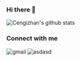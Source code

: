 ### Hi there 👋
![Cengizhan's github stats](https://github-readme-stats.vercel.app/api?username=Cengizhan-Uctu&show_icons=true)
### Connect with me

[<img align="left" alt="gmail" src="https://img.shields.io/badge/Gmail-D14836?style=for-the-badge&logo=gmail&logoColor=white" />][gmail]
[<img align="left" alt="asdasd" src="https://img.shields.io/badge/LinkedIn-0077B5?style=for-the-badge&logo=linkedin&logoColor=white" />][in]

[gmail]: mailto:cengizhanuctu9@gmail.com
[in]: https://www.linkedin.com/in/cengizhan-uçtu-9b253b1b8


<!--
**Cengizhan-Uctu/Cengizhan-Uctu** is a ✨ _special_ ✨ repository because its `README.md` (this file) appears on your GitHub profile.

Here are some ideas to get you started:

- 🔭 I’m currently working on ...
- 🌱 I’m currently learning ...
- 👯 I’m looking to collaborate on ...
- 🤔 I’m looking for help with ...
- 💬 Ask me about ...
- 📫 How to reach me: ...
- 😄 Pronouns: ...
- ⚡ Fun fact: ...
-->

